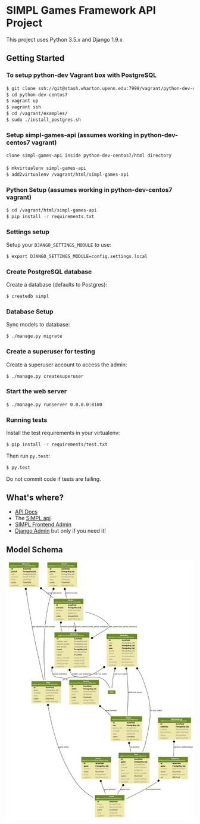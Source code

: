 # SIMPL Games Framework API Project

This project uses Python 3.5.x and Django 1.9.x

## Getting Started

### To setup python-dev Vagrant box with PostgreSQL

```bash
$ git clone ssh://git@stash.wharton.upenn.edu:7999/vagrant/python-dev-centos7.git
$ cd python-dev-centos7
$ vagrant up
$ vagrant ssh
$ cd /vagrant/examples/
$ sudo ./install_postgres.sh
```

### Setup simpl-games-api (assumes working in python-dev-centos7 vagrant)

```bash
clone simpl-games-api inside python-dev-centos7/html directory

$ mkvirtualenv simpl-games-api
$ add2virtualenv /vagrant/html/simpl-games-api
```

### Python Setup (assumes working in python-dev-centos7 vagrant)

```bash
$ cd /vagrant/html/simpl-games-api
$ pip install -r requirements.txt
```

### Settings setup

Setup your `DJANGO_SETTINGS_MODULE` to use:

```bash
$ export DJANGO_SETTINGS_MODULE=config.settings.local
```

### Create PostgreSQL database

Create a database (defaults to Postgres):

```bash
$ createdb simpl
```

### Database Setup

Sync models to database:

```bash
$ ./manage.py migrate
```

### Create a superuser for testing

Create a superuser account to access the admin:

```bash
$ ./manage.py createsuperuser
```

### Start the web server

```bash
$ ./manage.py runserver 0.0.0.0:8100
```

### Running tests

Install the test requirements in your virtualenv:

```bash
$ pip install -r requirements/test.txt
```

Then run `py.test`:

```bash
$ py.test
```

Do not commit code if tests are failing.

## What's where?

- [API Docs](http://localhost:8100/docs/)
- The [SIMPL api](http://localhost:8100/apis/)
- [SIMPL Frontend Admin](http://localhost:8100/simpl/)
- [Django Admin](http://localhost:8100/admin/) but only if you need it!

## Model Schema

![](docs/models.png)
